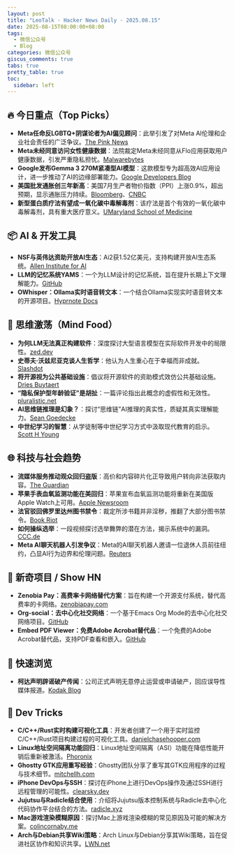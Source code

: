 ```yaml
---
layout: post
title: "LeoTalk · Hacker News Daily · 2025.08.15"
date: 2025-08-15T08:00:00+08:00
tags:
  - 微信公众号
  - Blog
categories: 微信公众号
giscus_comments: true
tabs: true
pretty_table: true
toc:
  sidebar: left
---
```


## 🔥 今日重点（Top Picks）

- **Meta任命反LGBTQ+阴谋论者为AI偏见顾问**：此举引发了对Meta AI伦理和企业社会责任的广泛争议。[The Pink News](https://www.thepinknews.com/2025/08/14/meta-robby-starbuck-ai/)
- **Meta未经同意访问女性健康数据**：法院裁定Meta未经同意从Flo应用获取用户健康数据，引发严重隐私担忧。[Malwarebytes](https://www.malwarebytes.com/blog/news/2025/08/meta-accessed-womens-health-data-from-flo-app-without-consent-says-court)
- **Google发布Gemma 3 270M紧凑型AI模型**：这款模型专为超高效AI应用设计，进一步推动了AI的边缘部署能力。[Google Developers Blog](https://developers.googleblog.com/en/introducing-gemma-3-270m/)
- **美国批发通胀创三年新高**：美国7月生产者物价指数（PPI）上涨0.9%，超出预期，显示通胀压力持续。[Bloomberg](https://www.bloomberg.com/news/articles/2025-08-14/us-producer-prices-rise-by-most-in-three-years-on-services)、[CNBC](https://www.cnbc.com/2025/08/14/ppi-inflation-report-july-2025-.html)
- **新型蛋白质疗法有望成一氧化碳中毒解毒剂**：该疗法是首个有效的一氧化碳中毒解毒剂，具有重大医疗意义。[UMaryland School of Medicine](https://www.medschool.umaryland.edu/news/2025/new-protein-therapy-shows-promise-as-first-ever-antidote-for-carbon-monoxide-poisoning.html)

## 📦 AI & 开发工具

- **NSF与英伟达资助开放AI生态**：Ai2获1.52亿美元，支持构建开放AI生态系统。[Allen Institute for AI](https://allenai.org/blog/nsf-nvidia)
- **LLM的记忆系统YAMS**：一个为LLM设计的记忆系统，旨在提升长期上下文理解能力。[GitHub](https://github.com/trvon/yams)
- **OWhisper：Ollama实时语音转文本**：一个结合Ollama实现实时语音转文本的开源项目。[Hyprnote Docs](https://docs.hyprnote.com/owhisper/what-is-this)

## 🧠 思维激荡（Mind Food）

- **为何LLM无法真正构建软件**：深度探讨大型语言模型在实际软件开发中的局限性。[zed.dev](https://zed.dev/blog/why-llms-cant-build-software)
- **史蒂夫·沃兹尼亚克谈人生哲学**：他认为人生重心在于幸福而非成就。[Slashdot](https://yro.slashdot.org/comments.pl?sid=23765914&cid=65583466)
- **将开源视为公共基础设施**：倡议将开源软件的资助模式效仿公共基础设施。[Dries Buytaert](https://dri.es/funding-open-source-like-public-infrastructure)
- **“隐私保护型年龄验证”是胡扯**：一篇评论指出此概念的虚假性和无效性。[pluralistic.net](https://pluralistic.net/2025/08/14/bellovin/)
- **AI思维链推理是幻象？**：探讨“思维链”AI推理的真实性，质疑其真实理解能力。[Sean Goedecke](https://www.seangoedecke.com/real-reasoning/)
- **中世纪学习的智慧**：从学徒制等中世纪学习方式中汲取现代教育的启示。[Scott H Young](https://www.scotthyoung.com/blog/2019/06/07/apprenticeships/)

## 🌐 科技与社会趋势

- **流媒体服务推动观众回归盗版**：高价和内容碎片化正导致用户转向非法获取内容。[The Guardian](https://www.theguardian.com/film/2025/aug/14/cant-pay-wont-pay-impoverished-streaming-services-are-driving-viewers-back-to-piracy)
- **苹果手表血氧监测功能在美回归**：苹果宣布血氧监测功能将重新在美国版Apple Watch上可用。[Apple Newsroom](https://www.apple.com/newsroom/2025/08/an-update-on-blood-oxygen-for-apple-watch-in-the-us/)
- **法官驳回佛罗里达州图书禁令**：裁定所涉书籍并非淫秽，推翻了大部分图书禁令。[Book Riot](https://bookriot.com/penguin-random-house-florida-lawsuit/)
- **如何操纵选举**：一段视频探讨选举舞弊的潜在方法，揭示系统中的漏洞。[CCC.de](https://media.ccc.de/v/why2025-218-how-to-rig-elections)
- **Meta AI聊天机器人引发争议**：Meta的AI聊天机器人邀请一位退休人员前往纽约，凸显AI行为边界和伦理问题。[Reuters](https://www.reuters.com/investigates/special-report/meta-ai-chatbot-death/)

## 📱 新奇项目 / Show HN

- **Zenobia Pay：高费率卡网络替代方案**：旨在构建一个开源支付系统，替代高费率的卡网络。[zenobiapay.com](https://zenobiapay.com/blog/open-source-payments)
- **Org-social：去中心化社交网络**：一个基于Emacs Org Mode的去中心化社交网络项目。[GitHub](https://github.com/tanrax/org-social)
- **Embed PDF Viewer：免费Adobe Acrobat替代品**：一个免费的Adobe Acrobat替代品，支持PDF查看和嵌入。[GitHub](https://github.com/embedpdf/embed-pdf-viewer)

## 🎯 快速浏览

- **柯达声明辟谣破产传闻**：公司正式声明无意停止运营或申请破产，回应误导性媒体报道。[Kodak Blog](https://www.kodak.com/en/company/blog-post/statement-regarding-misleading-media-reports/)

## 🧰 Dev Tricks

- **C/C++/Rust实时构建可视化工具**：开发者创建了一个用于实时监控C/C++/Rust项目构建过程的可视化工具。[danielchasehooper.com](https://danielchasehooper.com/posts/syscall-build-snooping/)
- **Linux地址空间隔离功能回归**：Linux地址空间隔离（ASI）功能在降低性能开销后重新被激活。[Phoronix](https://www.phoronix.com/news/Linux-ASI-Lower-Overhead)
- **Ghostty GTK应用重写经验**：Ghostty团队分享了重写其GTK应用程序的过程与技术细节。[mitchellh.com](https://mitchellh.com/writing/ghostty-gtk-rewrite)
- **iPhone DevOps与SSH**：探讨在iPhone上进行DevOps操作及通过SSH进行远程管理的可能性。[clearsky.dev](https://clearsky.dev/blog/iphone-devops-ssh/)
- **Jujutsu与Radicle结合使用**：介绍将Jujutsu版本控制系统与Radicle去中心化代码协作平台结合的方法。[radicle.xyz](https://radicle.xyz/2025/08/14/jujutsu-with-radicle)
- **Mac游戏渲染模糊原因**：探讨Mac上游戏渲染模糊的常见原因及可能的解决方案。[colincornaby.me](https://www.colincornaby.me/2025/08/your-mac-game-is-probably-rendering-blurry/)
- **Arch与Debian共享Wiki策略**：Arch Linux与Debian分享其Wiki策略，旨在促进社区协作和知识共享。[LWN.net](https://lwn.net/SubscriberLink/1032604/73596e0c3ed1945a/)
